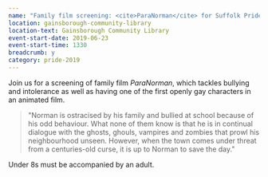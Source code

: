```yaml
---
name: "Family film screening: <cite>ParaNorman</cite> for Suffolk Pride"
location: gainsborough-community-library
location-text: Gainsborough Community Library
event-start-date: 2019-06-23
event-start-time: 1330
breadcrumb: y
category: pride-2019
---
```


Join us for a screening of family film <cite>ParaNorman</cite>, which tackles bullying and intolerance as well as having one of the first openly gay characters in an animated film.

> "Norman is ostracised by his family and bullied at school because of his odd behaviour. What none of them know is that he is in continual dialogue with the ghosts, ghouls, vampires and zombies that prowl his neighbourhood unseen. However, when the town comes under threat from a centuries-old curse, it is up to Norman to save the day."

Under 8s must be accompanied by an adult.

